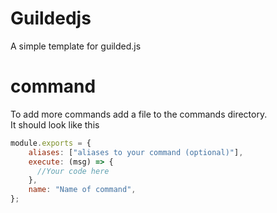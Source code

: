 # Guildedjs
A simple template for guilded.js

# command
To add more commands add a file to the commands directory.\
It should look like this
```js
module.exports = {
    aliases: ["aliases to your command (optional)"],
    execute: (msg) => {
      //Your code here
    },
    name: "Name of command",
};
```
